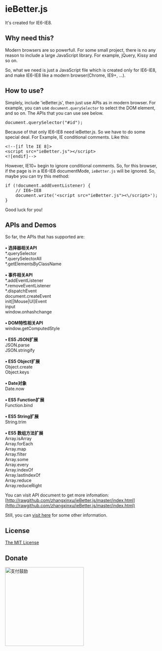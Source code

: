 
ieBetter.js
================
It's created for IE6-IE8.


Why need this?
-----------------
Modern browsers are so powerfull. For some small project, there is no any reason to include a large JavaScript library. For example, jQuery, Kissy and so on.

So, what we need is just a JavaScript file which is created only for IE6-IE8, and make IE6-IE8 like a modern browser(Chrome, IE9+, ...).

How to use?
----------------
Simplely, include 'ieBetter.js', then just use APIs as in modern browser. For example, you can use <code>document.querySelector</code> to select the DOM element, and so on. The APIs that you can use see below.

<pre>document.querySelector("#id");</pre>

Because of that only IE6-IE8 need ieBetter.js. So we have to do some special deal. For Example, IE conditional comments. Like this:
<pre>&lt;!--[if lte IE 8]>
&lt;script src="ieBetter.js">&lt;/script>
&lt;![endif]--></pre>

However, IE10+ begin to ignore conditional comments. So, for this browser, if the page is in a IE6-IE8 documentMode, <code>ieBetter.js</code> will be ignored. So, maybe you can try this method:
<pre>if (!document.addEventListener) {
    // IE6~IE8
    document.write('&lt;script src="ieBetter.js">&lt;\/script>');	
}</pre>

Good luck for you!

APIs and Demos
------------------
So far, the APIs that has supported are: <br><br>
<strong>• 选择器相关API</strong><br>
*.querySelector<br>
*.querySelectorAll<br>
*.getElementsByClassName<br><br>
<strong>• 事件相关API</strong><br>
*.addEventListener<br>
*.removeEventListener<br>
*.dispatchEvent<br>
document.createEvent<br>
init[|Mouse|UI]Event<br>
input<br>
window.onhashchange<br><br>
<strong>• DOM特性相关API</strong><br>
window.getComputedStyle<br><br>
<strong>• ES5 JSON扩展</strong><br>
JSON.parse<br>
JSON.stringify<br><br>
<strong>• ES5 Object扩展</strong><br>
Object.create<br>
Object.keys<br><br>
<strong>• Date对象</strong><br>
Date.now<br><br>
<strong>• ES5 Function扩展</strong><br>
Function.bind<br><br>
<strong>• ES5 String扩展</strong><br>
String.trim<br><br>
<strong>• ES5 数组方法扩展</strong><br>
Array.isArray<br>
Array.forEach<br>
Array.map<br>
Array.filter<br>
Array.some<br>
Array.every<br>
Array.indexOf<br>
Array.lastIndexOf<br>
Array.reduce<br>
Array.reduceRight

You can visit API document to get more infomation: [http://rawgithub.com/zhangxinxu/ieBetter.js/master/index.html](http://rawgithub.com/zhangxinxu/ieBetter.js/master/index.html)

Still, you can [visit here](http://www.zhangxinxu.com/wordpress/?p=3835) for some other information.


License
-------------------
[The MIT License](https://github.com/zhangxinxu/ieBetter.js/blob/master/LICENSE.md)

Donate
------------------
<img src="http://www.zhangxinxu.com/alipay.png" width="256" height="256" alt="支付鼓励">




